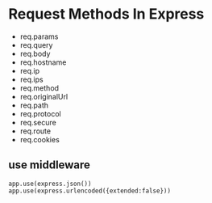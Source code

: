 # Request Methods In Express

- req.params
- req.query
- req.body
- req.hostname
- req.ip
- req.ips
- req.method
- req.originalUrl
- req.path
- req.protocol
- req.secure
- req.route
- req.cookies

## use middleware 

```
app.use(express.json())
app.use(express.urlencoded({extended:false}))
```

   
